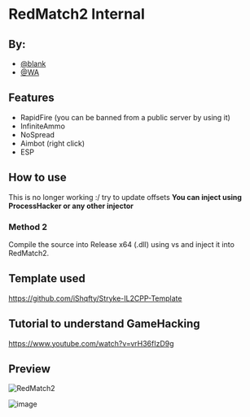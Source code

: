
# RedMatch2 Internal
## By:

- [@blank](https://github.com/blaannk)
- [@WA](https://github.com/ichliebees)





## Features

- RapidFire (you can be banned from a public server by using it)
- InfiniteAmmo
- NoSpread
- Aimbot (right click)
- ESP

## How to use

This is no longer working :/ try to update offsets
**You can inject using ProcessHacker or any other injector**

### Method 2

Compile the source into Release x64 (.dll) using vs and inject it into RedMatch2.

## Template used

https://github.com/iShqfty/Stryke-IL2CPP-Template

## Tutorial to understand GameHacking

https://www.youtube.com/watch?v=vrH36fIzD9g

## Preview

![RedMatch2](https://i.ibb.co/5chTH7G/image.png)

![image](https://github.com/blaannk/redmatch2-internal/assets/138697155/987c8641-fd7f-4858-af25-7742ebf9d390)

